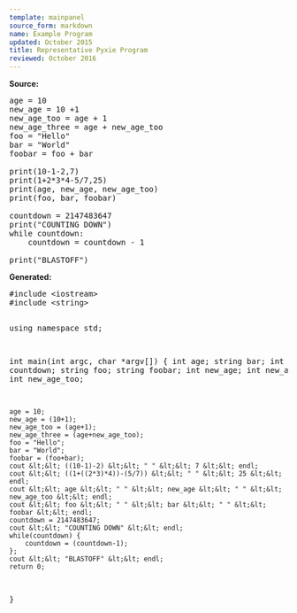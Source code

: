 ```yaml
---
template: mainpanel
source_form: markdown
name: Example Program
updated: October 2015
title: Representative Pyxie Program
reviewed: October 2016
---
```

<div class="columnpanel">
<div class="column col2_5">
<b>Source:</b>

<pre>
age = 10
new_age = 10 +1
new_age_too = age + 1
new_age_three = age + new_age_too
foo = "Hello"
bar = "World"
foobar = foo + bar

print(10-1-2,7)
print(1+2*3*4-5/7,25)
print(age, new_age, new_age_too)
print(foo, bar, foobar)

countdown = 2147483647
print("COUNTING DOWN")
while countdown:
    countdown = countdown - 1

print("BLASTOFF")
</pre>
</div>
<div class="column col3_5">
<b>Generated:</b>
<pre>
#include &lt;iostream&gt;
#include &lt;string&gt;

using namespace std;

int main(int argc, char *argv[])
{
    int age;
    string bar;
    int countdown;
    string foo;
    string foobar;
    int new_age;
    int new_age_three;
    int new_age_too;

    age = 10;
    new_age = (10+1);
    new_age_too = (age+1);
    new_age_three = (age+new_age_too);
    foo = "Hello";
    bar = "World";
    foobar = (foo+bar);
    cout &lt;&lt; ((10-1)-2) &lt;&lt; " " &lt;&lt; 7 &lt;&lt; endl;
    cout &lt;&lt; ((1+((2*3)*4))-(5/7)) &lt;&lt; " " &lt;&lt; 25 &lt;&lt; endl;
    cout &lt;&lt; age &lt;&lt; " " &lt;&lt; new_age &lt;&lt; " " &lt;&lt; new_age_too &lt;&lt; endl;
    cout &lt;&lt; foo &lt;&lt; " " &lt;&lt; bar &lt;&lt; " " &lt;&lt; foobar &lt;&lt; endl;
    countdown = 2147483647;
    cout &lt;&lt; "COUNTING DOWN" &lt;&lt; endl;
    while(countdown) {
        countdown = (countdown-1);
    };
    cout &lt;&lt; "BLASTOFF" &lt;&lt; endl;
    return 0;
}
</pre>
</div>
</div>
